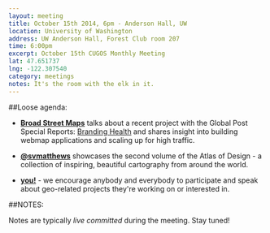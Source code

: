 ```yaml
---
layout: meeting
title: October 15th 2014, 6pm - Anderson Hall, UW
location: University of Washington
address: UW Anderson Hall, Forest Club room 207
time: 6:00pm
excerpt: October 15th CUGOS Monthly Meeting
lat: 47.651737
lng: -122.307540
category: meetings
notes: It's the room with the elk in it.
---
```


##Loose agenda:

- **[Broad Street Maps](http://broadstreetmaps.org)** talks about a recent project with the Global Post Special Reports: [Branding Health](http://www.globalpost.com/special-reports/branding-health-public-private-partnerships-global-health#slide-1) and shares insight into building webmap applications and scaling up for high traffic.

- **[@svmatthews](http://github.com/svmatthews)** showcases the second volume of the Atlas of Design - a collection of inspiring, beautiful cartography from around the world.

- **[you!](http://github.com/cugos/cugos.github.com)** - we encourage anybody and everybody to participate and speak about geo-related projects they're working on or interested in.

##NOTES: 

Notes are typically *live committed* during the meeting. Stay tuned!